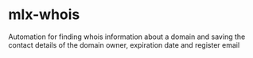 # mlx-whois
Automation for finding whois information about a domain and saving the contact details of the domain owner, expiration date and register email
